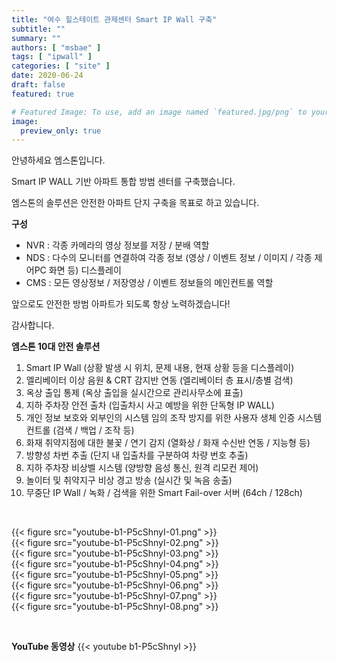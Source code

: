 ```yaml
---
title: "여수 힐스테이트 관제센터 Smart IP Wall 구축"
subtitle: ""
summary: ""
authors: [ "msbae" ]
tags: [ "ipwall" ]
categories: [ "site" ]
date: 2020-06-24
draft: false
featured: true

# Featured Image: To use, add an image named `featured.jpg/png` to your page's folder.
image:
  preview_only: true
---
```


안녕하세요 엠스톤입니다.

Smart IP WALL 기반 아파트 통합 방범 센터를 구축했습니다.

엠스톤의 솔루션은 안전한 아파트 단지 구축을 목표로 하고 있습니다.

**구성**

- NVR : 각종 카메라의 영상 정보를 저장 / 분배 역할
- NDS : 다수의 모니터를 연결하여 각종 정보 (영상 / 이벤트 정보 / 이미지 / 각종 제어PC 화면 등) 디스플레이
- CMS : 모든 영상정보 / 저장영상 / 이벤트 정보들의 메인컨트롤 역할

앞으로도 안전한 방범 아파트가 되도록 항상 노력하겠습니다!

감사합니다.

**엠스톤 10대 안전 솔루션**

1. Smart IP Wall (상황 발생 시 위치, 문제 내용, 현재 상황 등을 디스플레이)
2. 엘리베이터 이상 음원 & CRT 감지반 연동 (엘리베이터 층 표시/층별 검색)
3. 옥상 출입 통제 (옥상 출입을 실시간으로 관리사무소에 표출)
4. 지하 주차장 안전 출차 (입출차시 사고 예방을 위한 단독형 IP WALL)
5. 개인 정보 보호와 외부인의 시스템 임의 조작 방지를 위한 사용자 생체 인증 시스템 컨트롤 (검색 / 백업 / 조작 등)
6. 화재 취약지점에 대한 불꽃 / 연기 감지 (열화상 / 화재 수신반 연동 / 지능형 등)
7. 방향성 차번 추출 (단지 내 입출차를 구분하여 차량 번호 추출)
8. 지하 주차장 비상벨 시스템 (양방향 음성 통신, 원격 리모컨 제어)
9. 놀이터 및 취약지구 비상 경고 방송 (실시간 및 녹음 송출)
10. 무중단 IP Wall / 녹화 / 검색을 위한 Smart Fail-over 서버 (64ch / 128ch)

&nbsp;

<div class="container"><div class="row no-gutters">
<div class="col-sm-6">{{< figure src="youtube-b1-P5cShnyI-01.png" >}}</div>
<div class="col-sm-6">{{< figure src="youtube-b1-P5cShnyI-02.png" >}}</div>
<div class="col-sm-6">{{< figure src="youtube-b1-P5cShnyI-03.png" >}}</div>
<div class="col-sm-6">{{< figure src="youtube-b1-P5cShnyI-04.png" >}}</div>
<div class="col-sm-6">{{< figure src="youtube-b1-P5cShnyI-05.png" >}}</div>
<div class="col-sm-6">{{< figure src="youtube-b1-P5cShnyI-06.png" >}}</div>
<div class="col-sm-6">{{< figure src="youtube-b1-P5cShnyI-07.png" >}}</div>
<div class="col-sm-6">{{< figure src="youtube-b1-P5cShnyI-08.png" >}}</div>

</div></div>

&nbsp;

**YouTube 동영상**
{{< youtube b1-P5cShnyI >}}
